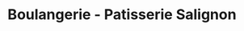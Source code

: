 ---
title: "Boulangerie - Patisserie Salignon"
url: /haguenau/boulangerie-patisserie-salignon/
shop: boulangerie
---